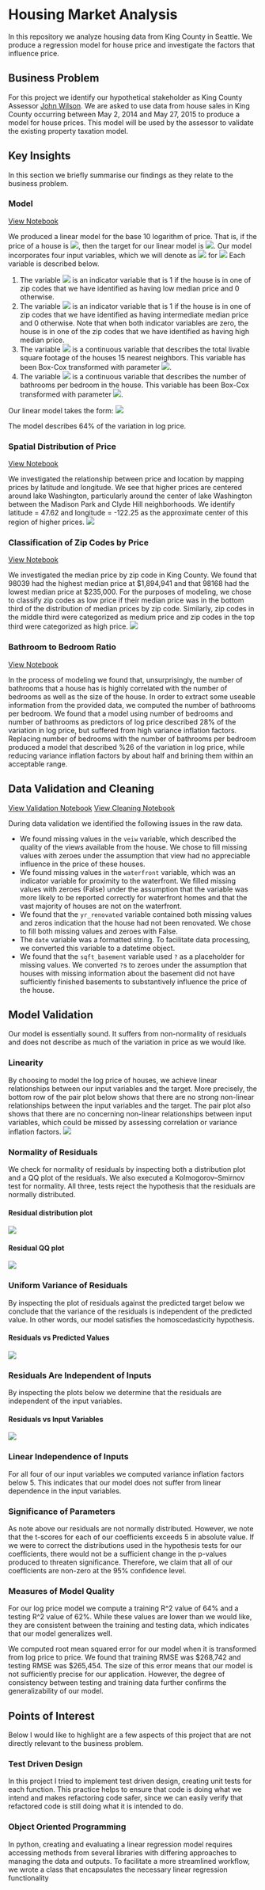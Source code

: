 # Housing Market Analysis

In this repository we analyze housing data from King County in Seattle. We produce a regression model for house price and investigate the factors that influence price.

## Business Problem 

For this project we identify our hypothetical stakeholder as King County Assessor [John Wilson](https://www.kingcounty.gov/depts/assessor/About-Us/Assessors-Bio.aspx). We are asked to use data from house sales in King County occurring between May 2, 2014 and May 27, 2015 to produce a model for house prices. This model will be used by the assessor to validate the existing property taxation model.

## Key Insights
In this section we briefly summarise our findings as they relate to the business problem.
### Model
[View Notebook](/notebooks/PricingModel.ipynb)

We produced a linear model for the base 10 logarithm of price. That is, if the price of a house is <img src="https://render.githubusercontent.com/render/math?math=P">, then the target for our linear model is <img src="https://render.githubusercontent.com/render/math?math=y = \log_{10}(P)">. Our model incorporates four input variables, which we will denote as <img src="https://render.githubusercontent.com/render/math?math=x_{k}"> for <img src="https://render.githubusercontent.com/render/math?math=k = 1, 2, 3, 4."> Each variable is described below.
 1. The variable <img src="https://render.githubusercontent.com/render/math?math=x_{1}"> is an indicator variable that is 1 if the house is in one of zip codes that we have identified as having low median price and 0 otherwise.
 2. The variable <img src="https://render.githubusercontent.com/render/math?math=x_{2}"> is an indicator variable that is 1 if the house is in one of zip codes that we have identified as having intermediate median price and 0 otherwise. Note that when both indicator variables are zero, the house is in one of the zip codes that we have identified as having high median price.
 3. The variable <img src="https://render.githubusercontent.com/render/math?math=x_{3}"> is a continuous variable that describes the total livable square footage of the houses 15 nearest neighbors. This variable has been Box-Cox transformed with parameter <img src="https://render.githubusercontent.com/render/math?math=\lambda = -0.21">.
 4. The variable <img src="https://render.githubusercontent.com/render/math?math=x_{4}"> is a continuous variable that describes the number of bathrooms per bedroom in the house. This variable has been Box-Cox transformed with parameter <img src="https://render.githubusercontent.com/render/math?math=\lambda = 0.21">.

Our linear model takes the form:
<img src="https://render.githubusercontent.com/render/math?math=y=-0.34-0.29x_{1}-0.11x_{2}%2B1.74x_{3}\%2B0.09x_{4}">

The model describes 64% of the variation in log price.

### Spatial Distribution of Price
[View Notebook](notebooks/PriceSpacialDistribution.ipynb)

We investigated the relationship between price and location by mapping prices by latitude and longitude. We see that higher prices are centered around lake Washington, particularly around the center of lake Washington between the Madison Park and Clyde Hill neighborhoods. We identify latitude = 47.62 and longitude = -122.25 as the approximate center of this region of higher prices. 
<img src='images/price_map.png'/>

### Classification of Zip Codes by Price
[View Notebook](notebooks/PriceZipcodeDistribution.ipynb)

We investigated the median price by zip code in King County. We found that 98039 had the highest median price at $1,894,941 and that 98168 had the lowest median price at $235,000. For the purposes of modeling, we chose to classify zip codes as low price if their median price was in the bottom third of the distribution of median prices by zip code. Similarly, zip codes in the middle third were categorized as medium price and zip codes in the top third were categorized as high price. 
<img src='images/zip_boxplots.png'/>

### Bathroom to Bedroom Ratio
[View Notebook](notebooks/BathBedRatio.ipynb)

In the process of modeling we found that, unsurprisingly, the number of bathrooms that a house has is highly correlated with the number of bedrooms as well as the size of the house. In order to extract some useable information from the provided data, we computed the number of bathrooms per bedroom. We found that a model using number of bedrooms and number of bathrooms as predictors of log price described 28% of the variation in log price, but suffered from high variance inflation factors. Replacing number of bedrooms with the number of bathrooms per bedroom produced a model that described %26 of the variation in log price, while reducing variance inflation factors by about half and brining them within an acceptable range.

## Data Validation and Cleaning
[View Validation Notebook](notebooks/DataValidation.ipynb)
[View Cleaning Notebook](notebooks/DataCleaning.ipynb)

During data validation we identified the following issues in the raw data. 
 * We found missing values in the `veiw` variable, which described the quality of the views available from the house. We chose to fill missing values with zeroes under the assumption that view had no appreciable influence in the price of these houses. 
 * We found missing values in the `waterfront` variable, which was an indicator variable for proximity to the waterfront. We filled missing values with zeroes (False) under the assumption that the variable was more likely to be reported correctly for waterfront homes and that the vast majority of houses are not on the waterfront.
 * We found that the `yr_renovated` variable contained both missing values and zeros indication that the house had not been renovated. We chose to fill both missing values and zeroes with False. 
 * The `date` variable was a formatted string. To facilitate data processing, we converted this variable to a datetime object.
 * We found that the `sqft_basement` variable used `?` as a placeholder for missing values. We converted `?`s to zeroes under the assumption that houses with missing information about the basement did not have sufficiently finished basements to substantively influence the price of the house.

## Model Validation 
Our model is essentially sound. It suffers from non-normality of residuals and does not describe as much of the variation in price as we would like.
### Linearity
By choosing to model the log price of houses, we achieve linear relationships between our input variables and the target. More precisely, the bottom row of the pair plot below shows that there are no strong non-linear relationships between the input variables and the target. The pair plot also shows that there are no concerning non-linear relationships between input variables, which could be missed by assessing correlation or variance inflation factors.
<img src='images/pair_plot.png'/>
### Normality of Residuals
We check for normality of residuals by inspecting both a distribution plot and a QQ plot of the residuals. We also executed a Kolmogorov–Smirnov test for normality. All three, tests reject the hypothesis that the residuals are normally distributed.

#### Residual distribution plot
<img src='images/residual_distribution_plot.png'/>

#### Residual QQ plot
<img src='images/residual_qq_plot.png'/>

### Uniform Variance of Residuals
By inspecting the plot of residuals against the predicted target below we conclude that the variance of the residuals is independent of the predicted value. In other words, our model satisfies the homoscedasticity hypothesis. 

#### Residuals vs Predicted Values
<img src='images/predictions_residuals_plot.png'/>

### Residuals Are Independent of Inputs
By inspecting the plots below we determine that the residuals are independent of the input variables.

#### Residuals vs Input Variables
<img src='images/inputs_residuals_plot.png'/>

### Linear Independence of Inputs
For all four of our input variables we computed variance inflation factors below 5. This indicates that our model does not suffer from linear dependence in the input variables.

### Significance of Parameters
As note above our residuals are not normally distributed. However, we note that the t-scores for each of our coefficients exceeds 5 in absolute value. If we were to correct the distributions used in the hypothesis tests for our coefficients, there would not be a sufficient change in the p-values produced to threaten significance. Therefore, we claim that all of our coefficients are non-zero at the 95% confidence level. 

### Measures of Model Quality
For our log price model we compute a training R^2 value of 64% and a testing R^2 value of 62%. While these values are lower than we would like, they are consistent between the training and testing data, which indicates that our model generalizes well. 

We computed root mean squared error for our model when it is transformed from log price to price. We found that training RMSE was $268,742 and testing RMSE was $265,454. The size of this error means that our model is not sufficiently precise for our application. However, the degree of consistency between testing and training data further confirms the generalizability of our model. 

## Points of Interest
Below I would like to highlight are a few aspects of this project that are not directly relevant to the business problem.

### Test Driven Design
In this project I tried to implement test driven design, creating unit tests for each function. This practice helps to ensure that code is doing what we intend and makes refactoring code safer, since we can easily verify that refactored code is still doing what it is intended to do.

### Object Oriented Programming
In python, creating and evaluating a linear regression model requires accessing methods from several libraries with differing approaches to managing the data and outputs. To facilitate a more streamlined workflow, we wrote a class that encapsulates the necessary linear regression functionality 
